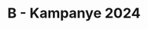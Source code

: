 ---
contest: FINDIT
year: 2022
round: Qualification
problem: B
title: B - Kampanye 2024
pdf: /contests/FINDIT/2022/qualification/B - Kampanye 2024.pdf
---